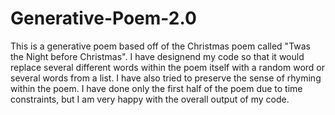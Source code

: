 # Generative-Poem-2.0
This is a generative poem based off of the Christmas poem called "Twas the Night before Christmas". I have designend my code so that it would replace several different words within the poem itself with a random word or several words from a list. I have also tried to preserve the sense of rhyming within the poem. I have done only the first half of the poem due to time constraints, but I am very happy with the overall output of my code. 
